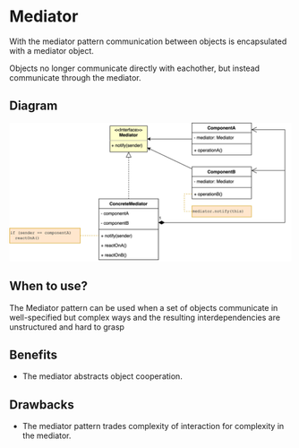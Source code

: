 # Mediator

With the mediator pattern communication between objects is encapsulated with a mediator object. 

Objects no longer communicate directly with eachother, but instead communicate through the mediator. 

## Diagram

![Mediator Design Pattern Diagram](/img/mediator.jpg)

## When to use?

The Mediator pattern can be used when a set of objects communicate in well-specified but complex ways and the resulting interdependencies are unstructured and hard to grasp

## Benefits

- The mediator abstracts object cooperation.

## Drawbacks

- The mediator pattern trades complexity of interaction for complexity in the mediator.
